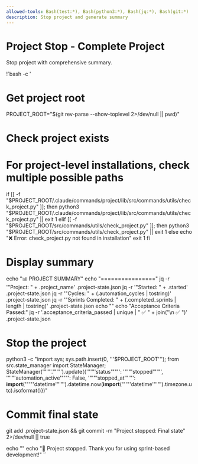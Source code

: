 ```yaml
---
allowed-tools: Bash(test:*), Bash(python3:*), Bash(jq:*), Bash(git:*)
description: Stop project and generate summary
---
```


# Project Stop - Complete Project

Stop project with comprehensive summary.

!`bash -c '
# Get project root
PROJECT_ROOT="$(git rev-parse --show-toplevel 2>/dev/null || pwd)"

# Check project exists
# For project-level installations, check multiple possible paths
if [[ -f "$PROJECT_ROOT/.claude/commands/project/lib/src/commands/utils/check_project.py" ]]; then
    python3 "$PROJECT_ROOT/.claude/commands/project/lib/src/commands/utils/check_project.py" || exit 1
elif [[ -f "$PROJECT_ROOT/src/commands/utils/check_project.py" ]]; then
    python3 "$PROJECT_ROOT/src/commands/utils/check_project.py" || exit 1
else
    echo "❌ Error: check_project.py not found in installation"
    exit 1
fi

# Display summary
echo "📊 PROJECT SUMMARY"
echo "================"
jq -r '"Project: " + .project_name' .project-state.json
jq -r '"Started: " + .started' .project-state.json
jq -r '"Cycles: " + (.automation_cycles | tostring)' .project-state.json
jq -r '"Sprints Completed: " + (.completed_sprints | length | tostring)' .project-state.json
echo ""
echo "Acceptance Criteria Passed:"
jq -r '.acceptance_criteria_passed | unique | "  ✅ " + join("\n  ✅ ")' .project-state.json

# Stop the project
python3 -c "import sys; sys.path.insert(0, '\''$PROJECT_ROOT'\''); from src.state_manager import StateManager; StateManager('"'"'.'"'"').update({'"'"'status'"'"': '"'"'stopped'"'"', '"'"'automation_active'"'"': False, '"'"'stopped_at'"'"': __import__('"'"'datetime'"'"').datetime.now(__import__('"'"'datetime'"'"').timezone.utc).isoformat()})"

# Commit final state
git add .project-state.json && git commit -m "Project stopped: Final state" 2>/dev/null || true

echo ""
echo "🏁 Project stopped. Thank you for using sprint-based development!"
'`